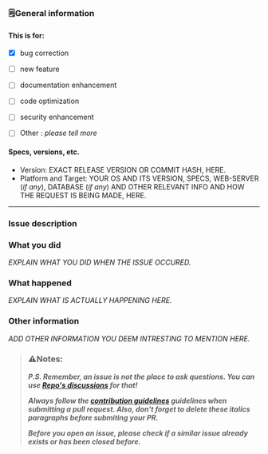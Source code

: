 ### 🗒️General information
#### This is for:

* [x] bug correction
* [ ] new feature
* [ ] documentation enhancement
* [ ] code optimization
* [ ] security enhancement
* [ ] Other : _please tell more_


#### Specs, versions, etc.
* Version: EXACT RELEASE VERSION OR COMMIT HASH, HERE.
* Platform and Target: YOUR OS AND ITS VERSION, SPECS,  WEB-SERVER (*if any*), DATABASE (*if any*) AND OTHER RELEVANT INFO AND HOW THE REQUEST IS BEING MADE, HERE.

---

### Issue description
### What you did
*EXPLAIN WHAT YOU DID WHEN THE ISSUE OCCURED.*

### What happened
*EXPLAIN WHAT IS ACTUALLY HAPPENING HERE.*

### Other information
*ADD OTHER INFORMATION YOU DEEM INTRESTING TO MENTION HERE.*

<!--⚠️⚠️DELETE EVERYTHING DOWN BELOW BEFORE POSTING!!!⚠️⚠️-->
>### ⚠️Notes:
>
>_**P.S. Remember, an issue is not the place to ask questions. You can use [Repo's discussions](url/to/repo/discussion)
for that!**_
>
>_**Always follow the [contribution guidelines](url/tp/repo/code_of_conduct) guidelines when submitting a pull request.
Also, don't forget to delete these italics paragraphs before submiting your PR.**_
>
>**_Before you open an issue, please check if a similar issue already exists or has been closed before._**
